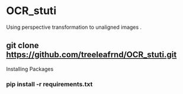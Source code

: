 # OCR_stuti

Using perspective transformation to unaligned images .

## git clone https://github.com/treeleafrnd/OCR_stuti.git

Installing Packages

### pip install -r requirements.txt

